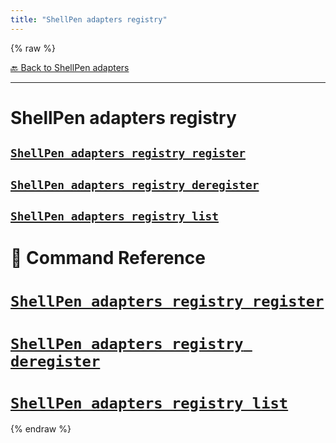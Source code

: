 ```yaml
---
title: "ShellPen adapters registry"
---
```


{% raw %}





[🔙 Back to ShellPen adapters](/api/ShellPen/adapters)

---







<!-- Todo, if there are no subcommands under the child commands, use a smaller heading size -->


# ShellPen adapters registry












    
    
    
    
    


## [`ShellPen adapters registry register`](#shellpen-adapters-registry-register-1)


                  
    
    
    
    
    


## [`ShellPen adapters registry deregister`](#shellpen-adapters-registry-deregister-1)


                  
    
    
    
    
    


## [`ShellPen adapters registry list`](#shellpen-adapters-registry-list-1)


                  


# 📓 Command Reference


    

    
    

# [`ShellPen adapters registry register`](/api/ShellPen/adapters/registry/register)








                    
  
    

    
    

# [`ShellPen adapters registry deregister`](/api/ShellPen/adapters/registry/deregister)








                    
  
    

    
    

# [`ShellPen adapters registry list`](/api/ShellPen/adapters/registry/list)









                    
      
{% endraw %}
